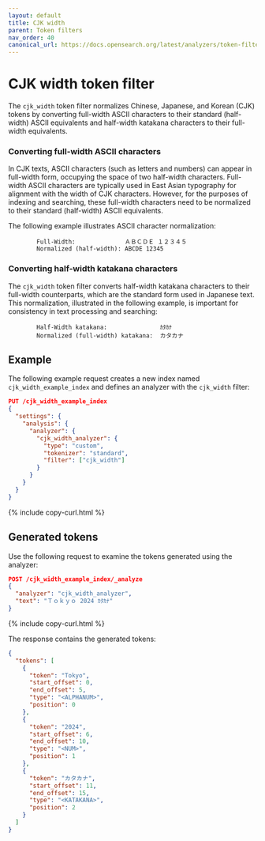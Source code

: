 ```yaml
---
layout: default
title: CJK width
parent: Token filters
nav_order: 40
canonical_url: https://docs.opensearch.org/latest/analyzers/token-filters/cjk-width/
---
```


# CJK width token filter

The `cjk_width` token filter normalizes Chinese, Japanese, and Korean (CJK) tokens by converting full-width ASCII characters to their standard (half-width) ASCII equivalents and half-width katakana characters to their full-width equivalents.

### Converting full-width ASCII characters

In CJK texts, ASCII characters (such as letters and numbers) can appear in full-width form, occupying the space of two half-width characters. Full-width ASCII characters are typically used in East Asian typography for alignment with the width of CJK characters. However, for the purposes of indexing and searching, these full-width characters need to be normalized to their standard (half-width) ASCII equivalents.

The following example illustrates ASCII character normalization:

```
        Full-Width:              ＡＢＣＤＥ １２３４５
        Normalized (half-width): ABCDE 12345
```

### Converting half-width katakana characters

The `cjk_width` token filter converts half-width katakana characters to their full-width counterparts, which are the standard form used in Japanese text. This normalization, illustrated in the following example, is important for consistency in text processing and searching:


```
        Half-Width katakana:               ｶﾀｶﾅ
        Normalized (full-width) katakana:  カタカナ
```

## Example

The following example request creates a new index named `cjk_width_example_index` and defines an analyzer with the `cjk_width` filter:

```json
PUT /cjk_width_example_index
{
  "settings": {
    "analysis": {
      "analyzer": {
        "cjk_width_analyzer": {
          "type": "custom",
          "tokenizer": "standard",
          "filter": ["cjk_width"]
        }
      }
    }
  }
}
```
{% include copy-curl.html %}

## Generated tokens

Use the following request to examine the tokens generated using the analyzer:

```json
POST /cjk_width_example_index/_analyze
{
  "analyzer": "cjk_width_analyzer",
  "text": "Ｔｏｋｙｏ 2024 ｶﾀｶﾅ"
}
```
{% include copy-curl.html %}

The response contains the generated tokens:

```json
{
  "tokens": [
    {
      "token": "Tokyo",
      "start_offset": 0,
      "end_offset": 5,
      "type": "<ALPHANUM>",
      "position": 0
    },
    {
      "token": "2024",
      "start_offset": 6,
      "end_offset": 10,
      "type": "<NUM>",
      "position": 1
    },
    {
      "token": "カタカナ",
      "start_offset": 11,
      "end_offset": 15,
      "type": "<KATAKANA>",
      "position": 2
    }
  ]
}
```

